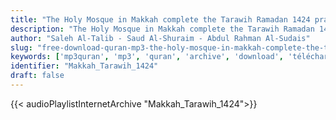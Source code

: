 ```yaml
---
title: "The Holy Mosque in Makkah complete the Tarawih Ramadan 1424 prayer"
description: "The Holy Mosque in Makkah complete the Tarawih Ramadan 1424 prayer"
author: "Saleh Al-Talib - Saud Al-Shuraim - Abdul Rahman Al-Sudais"
slug: "free-download-quran-mp3-the-holy-mosque-in-makkah-complete-the-tarawih-ramadan-1424-prayer"
keywords: ['mp3quran', 'mp3', 'quran', 'archive', 'download', 'télécharger', 'coran', 'islam', 'al-Shuraym', 'al-Muaiqly', 'as-Sudays', 'al-Juhany', 'taraweeh', 'al', 'Taleb', 'Makkah', 'Tarawih', 'ماهر', 'المعيقلي', 'سعود', 'الشريم', 'عبد', 'الرحمن', 'السديس', 'عبدالله', 'عواد', 'الجهني', 'صالح', 'آل', 'طالب', 'مصحف', 'الحرم', 'المكي', 'كاملا', 'من', 'صلاة', 'تراويح', 'رمضان', '1424', 'قرآن', 'مصحف', 'مرتل', 'مجود', 'القرآن', 'الكريم', 'المصحف', 'المرتل', 'المجود', 'إسلام', 'تحميل']
identifier: "Makkah_Tarawih_1424"
draft: false
---
```


{{< audioPlaylistInternetArchive "Makkah_Tarawih_1424">}}
